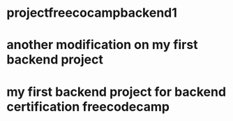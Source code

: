 # projectfreecocampbackend1
# another modification on my first backend project
# my first backend project for backend certification freecodecamp
